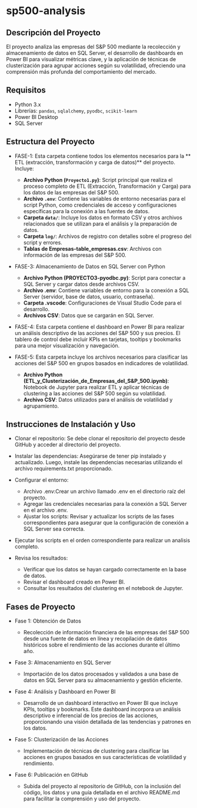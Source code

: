 # sp500-analysis
## Descripción del Proyecto
El proyecto analiza las empresas del S&P 500 mediante la recolección y almacenamiento de datos en SQL Server, el desarrollo de dashboards en Power BI para visualizar métricas clave, y la aplicación de técnicas de clusterización para agrupar acciones según su volatilidad, ofreciendo una comprensión más profunda del comportamiento del mercado.
## Requisitos
- Python 3.x
- Librerías: `pandas`, `sqlalchemy`, `pyodbc`, `scikit-learn`
- Power BI Desktop
- SQL Server
## Estructura del Proyecto
- FASE-1: Esta carpeta contiene todos los elementos necesarios para la ** ETL (extracción, transformación y carga de datos)** del proyecto. Incluye:
  - **Archivo Python (`Proyecto1.py`)**: Script principal que realiza el proceso completo de ETL (Extracción, Transformación y Carga) para los datos de las empresas del S&P 500. 
  - **Archivo `.env`**: Contiene las variables de entorno necesarias para el script Python, como credenciales de acceso y configuraciones específicas para la conexión a las fuentes de datos.
  - **Carpeta `data/`**: Incluye los datos en formato CSV y otros archivos relacionados que se utilizan para el análisis y la preparación de datos.
  - **Carpeta `log/`**:  Archivos de registro con detalles sobre el progreso del script y errores.
  - **Tablas de Empresas-table_empresas.csv**: Archivos con información de las empresas del S&P 500.

- FASE-3: Almacenamiento de Datos en SQL Server con Python
  - **Archivo Python (PROYECTO3-pyodbc.py)**: Script para conectar a SQL Server y cargar datos desde archivos CSV.
  - **Archivo .env**: Contiene variables de entorno para la conexión a SQL Server (servidor, base de datos, usuario, contraseña).
  - **Carpeta .vscode**: Configuraciones de Visual Studio Code para el desarrollo.
  - **Archivos CSV**: Datos que se cargarán en SQL Server.

- FASE-4: Esta carpeta contiene el dashboard en Power BI para realizar un análisis descriptivo de las acciones del S&P 500 y sus precios. El tablero de control debe incluir KPIs en tarjetas, tooltips y bookmarks para una mejor visualización y navegación.

- FASE-5: Esta carpeta incluye los archivos necesarios para clasificar las acciones del S&P 500 en grupos basados en indicadores de volatilidad.
  - **Archivo Python (ETL_y_Clusterización_de_Empresas_del_S&P_500.ipynb)**: Notebook de Jupyter para realizar ETL y aplicar técnicas de clustering a las acciones del S&P 500 según su volatilidad.
  - **Archivo CSV**: Datos utilizados para el análisis de volatilidad y agrupamiento.

## Instrucciones de Instalación y Uso
- Clonar el repositorio:
Se debe clonar el repositorio del proyecto desde GitHub y acceder al directorio del proyecto.

- Instalar las dependencias:
Asegúrarse de tener pip instalado y actualizado. Luego, instale las dependencias necesarias utilizando el archivo requirements.txt proporcionado.

- Configurar el entorno:
  - Archivo .env:Crear un archivo llamado .env en el directorio raíz del proyecto.
  - Agregar las credenciales necesarias para la conexión a SQL Server en el archivo .env.
  - Ajustar los scripts:
Revisar y actualizar los scripts de las fases correspondientes para asegurar que la configuración de conexión a SQL Server sea correcta.

- Ejecutar los scripts en el orden correspondiente para realizar un analisis completo.
  
- Revisa los resultados:
  - Verificar que los datos se hayan cargado correctamente en la base de datos.
  - Revisar el dashboard creado en Power BI.
  - Consultar los resultados del clustering en el notebook de Jupyter.
 
## Fases de Proyecto
- Fase 1: Obtención de Datos
  - Recolección de información financiera de las empresas del S&P 500 desde una fuente de datos en línea y recopilación de datos históricos sobre el rendimiento de las acciones durante el último año.
    
- Fase 3: Almacenamiento en SQL Server
  - Importación de los datos procesados y validados a una base de datos en SQL Server para su almacenamiento y gestión eficiente.
 
- Fase 4: Análisis y Dashboard en Power BI
  - Desarrollo de un dashboard interactivo en Power BI que incluye KPIs, tooltips y bookmarks. Este dashboard incorpora un análisis descriptivo e inferencial de los precios de las acciones, proporcionando una visión detallada de las tendencias y patrones en los datos.

- Fase 5: Clusterización de las Acciones
  - Implementación de técnicas de clustering para clasificar las acciones en grupos basados en sus características de volatilidad y rendimiento.
 
- Fase 6: Publicación en GitHub
  - Subida del proyecto al repositorio de GitHub, con la inclusión del código, los datos y una guía detallada en el archivo README.md para facilitar la comprensión y uso del proyecto.


